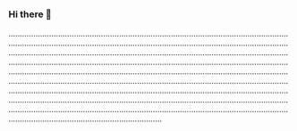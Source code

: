 ### Hi there 👋

................................................................................................................................................................................................................................................................................................................................................................................................................................................................................................................................................................................................................................................................................................................................................................................................................................................................................................................................................................................................................................................................................................................................................................................................................................